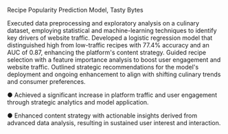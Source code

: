 Recipe Popularity Prediction Model, Tasty Bytes 

Executed data preprocessing and exploratory analysis on a culinary dataset, employing statistical and machine-learning techniques to identify key drivers of website traffic. Developed a logistic regression model that distinguished high from low-traffic recipes with 77.4% accuracy and an AUC of 0.87, enhancing the platform's content strategy. Guided recipe selection with a feature importance analysis to boost user engagement and website traffic. Outlined strategic recommendations for the model's deployment and ongoing enhancement to align with shifting culinary trends and consumer preferences.

●	Achieved a significant increase in platform traffic and user engagement through strategic analytics and model application.

●	Enhanced content strategy with actionable insights derived from advanced data analysis, resulting in sustained user interest and interaction.
